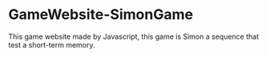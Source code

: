 # GameWebsite-SimonGame
This game website made by Javascript, this game is Simon a sequence that test a short-term memory.
